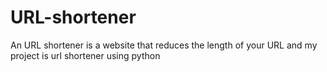 # URL-shortener
An URL shortener is a website that reduces the length of your URL and my project is url shortener using python 
